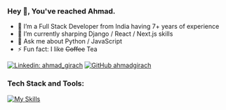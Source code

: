 ### Hey 👋, You've reached Ahmad.

- 🔭 I’m a Full Stack Developer from India having 7+ years of experience
- 🌱 I’m currently sharping Django / React / Next.js skills
- 💬 Ask me about Python / JavaScript
- ⚡ Fun fact: I like ~~Coffee~~ Tea

[![Linkedin: ahmad_girach](https://img.shields.io/badge/ahmad_girach-blue?style=flat-square&logo=Linkedin&logoColor=white&link=https://linkedin.com/ahmad-girach/in/7bb22aa4)](https://linkedin.com/in/ahmad-girach-7bb22aa4)
[![GitHub ahmadgirach](https://img.shields.io/github/followers/ahmadgirach?label=follow&style=social)](https://github.com/ahmadgirach)

### **Tech Stack and Tools:**
[![My Skills](https://skillicons.dev/icons?i=html,css,sass,tailwind,styledcomponents,py,js,ts,django,nodejs,express,mongodb,mysql,postgres,angular,react,nextjs,vscode,git,github,bash,netlify,postman)](https://skillicons.dev)
